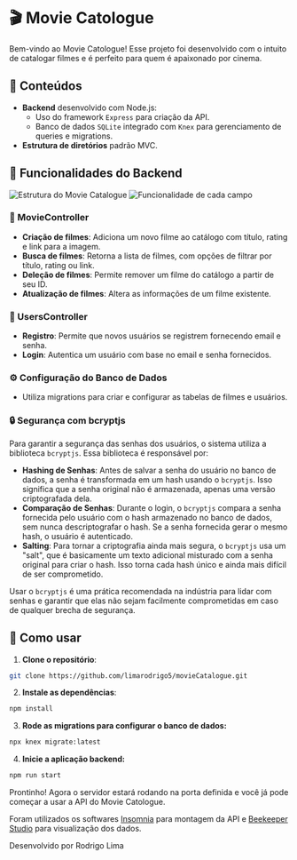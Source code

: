 # 🎬 Movie Catologue

Bem-vindo ao Movie Catologue! Esse projeto foi desenvolvido com o intuito de catalogar filmes e é perfeito para quem é apaixonado por cinema.

## 📖 Conteúdos

- **Backend** desenvolvido com Node.js:
  - Uso do framework `Express` para criação da API.
  - Banco de dados `SQLite` integrado com `Knex` para gerenciamento de queries e migrations.
- **Estrutura de diretórios** padrão MVC.

## 🚀 Funcionalidades do Backend
![Estrutura do Movie Catalogue](https://imgur.com/4VsaBBh.png)
![Funcionalidade de cada campo](https://imgur.com/dsVAxQQ.png)

### 🔎 MovieController
- **Criação de filmes**: Adiciona um novo filme ao catálogo com título, rating e link para a imagem.
- **Busca de filmes**: Retorna a lista de filmes, com opções de filtrar por título, rating ou link.
- **Deleção de filmes**: Permite remover um filme do catálogo a partir de seu ID.
- **Atualização de filmes**: Altera as informações de um filme existente.

### 🚪 UsersController
- **Registro**: Permite que novos usuários se registrem fornecendo email e senha.
- **Login**: Autentica um usuário com base no email e senha fornecidos.

### ⚙️ Configuração do Banco de Dados
- Utiliza migrations para criar e configurar as tabelas de filmes e usuários.

### 🔒 Segurança com bcryptjs

Para garantir a segurança das senhas dos usuários, o sistema utiliza a biblioteca `bcryptjs`. Essa biblioteca é responsável por:

- **Hashing de Senhas**: Antes de salvar a senha do usuário no banco de dados, a senha é transformada em um hash usando o `bcryptjs`. Isso significa que a senha original não é armazenada, apenas uma versão criptografada dela. 
- **Comparação de Senhas**: Durante o login, o `bcryptjs` compara a senha fornecida pelo usuário com o hash armazenado no banco de dados, sem nunca descriptografar o hash. Se a senha fornecida gerar o mesmo hash, o usuário é autenticado.
- **Salting**: Para tornar a criptografia ainda mais segura, o `bcryptjs` usa um "salt", que é basicamente um texto adicional misturado com a senha original para criar o hash. Isso torna cada hash único e ainda mais difícil de ser comprometido.

Usar o `bcryptjs` é uma prática recomendada na indústria para lidar com senhas e garantir que elas não sejam facilmente comprometidas em caso de qualquer brecha de segurança.

## 🚀 Como usar

1. **Clone o repositório**:
```bash
git clone https://github.com/limarodrigo5/movieCatalogue.git
```
2. **Instale as dependências**:
```bash
npm install
```
3. **Rode as migrations para configurar o banco de dados:**
```bash
npx knex migrate:latest
```
4. **Inicie a aplicação backend:**
```bash
npm run start
```

Prontinho! Agora o servidor estará rodando na porta definida e você já pode começar a usar a API do Movie Catologue.

Foram utilizados os softwares [Insomnia](https://insomnia.rest/download) para montagem da API e [Beekeeper Studio](https://www.beekeeperstudio.io/get) para visualização dos dados.

Desenvolvido por Rodrigo Lima